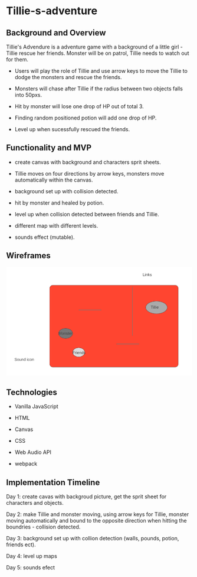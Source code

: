 # Tillie-s-adventure


## Background and Overview

Tillie's Advendure is a adventure game with a background of a little girl - Tillie rescue her friends. 
Monster will be on patrol, Tillie needs to watch out for them. 

* Users will play the role of Tillie and use arrow keys to move the Tillie to dodge the monsters and rescue the friends.

* Monsters will chase after Tillie if the radius between two objects falls into 50pxs. 

* Hit by monster will lose one drop of HP out of total 3. 

* Finding random positioned potion will add one drop of HP. 

* Level up when sucessfully rescued the friends. 


## Functionality and MVP 

* create canvas with background and characters sprit sheets.

* Tillie moves on four directions by arrow keys, monsters move automatically within the canvas. 

* background set up with collision detected.

* hit by monster and healed by potion.

* level up when collision detected between friends and Tillie.

* different map with different levels. 

* sounds effect (mutable).


## Wireframes 

![](https://raw.githubusercontent.com/jHuang30/Tillie-s-adventure/master/assets/image/Screen%20Shot%202019-06-10%20at%2010.58.04%20PM.png)


## Technologies

* Vanilla JavaScript 

* HTML

* Canvas

* CSS

* Web Audio API

* webpack


## Implementation Timeline 

Day 1: create cavas with backgroud picture, get the sprit sheet for characters and objects.

Day 2: make Tillie and monster moving, using arrow keys for Tillie, monster moving automatically and bound to the opposite direction when hitting the boundries - collision detected. 

Day 3: background set up with collion detection (walls, pounds, potion, friends ect).

Day 4: level up maps

Day 5: sounds efect 




